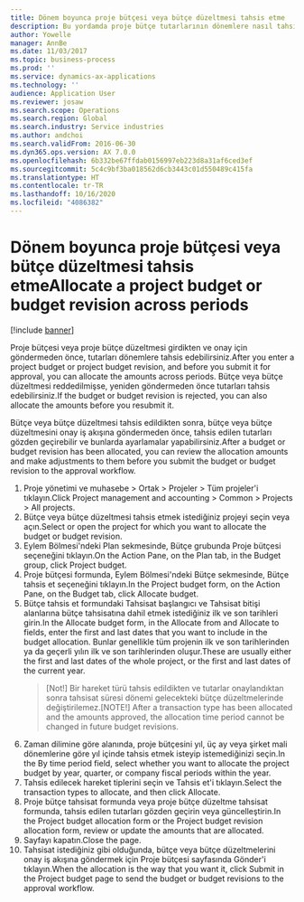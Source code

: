 ```yaml
---
title: Dönem boyunca proje bütçesi veya bütçe düzeltmesi tahsis etme
description: Bu yordamda proje bütçe tutarlarının dönemlere nasıl tahsis yapılacağı gösterilir.
author: Yowelle
manager: AnnBe
ms.date: 11/03/2017
ms.topic: business-process
ms.prod: ''
ms.service: dynamics-ax-applications
ms.technology: ''
audience: Application User
ms.reviewer: josaw
ms.search.scope: Operations
ms.search.region: Global
ms.search.industry: Service industries
ms.author: andchoi
ms.search.validFrom: 2016-06-30
ms.dyn365.ops.version: AX 7.0.0
ms.openlocfilehash: 6b332be67ffdab0156997eb223d8a31af6ced3ef
ms.sourcegitcommit: 5c4c9bf3ba018562d6cb3443c01d550489c415fa
ms.translationtype: HT
ms.contentlocale: tr-TR
ms.lasthandoff: 10/16/2020
ms.locfileid: "4086382"
---
```

# <a name="allocate-a-project-budget-or-budget-revision-across-periods"></a><span data-ttu-id="167e3-103">Dönem boyunca proje bütçesi veya bütçe düzeltmesi tahsis etme</span><span class="sxs-lookup"><span data-stu-id="167e3-103">Allocate a project budget or budget revision across periods</span></span>

[!include [banner](../../includes/banner.md)]

<span data-ttu-id="167e3-104">Proje bütçesi veya proje bütçe düzeltmesi girdikten ve onay için göndermeden önce, tutarları dönemlere tahsis edebilirsiniz.</span><span class="sxs-lookup"><span data-stu-id="167e3-104">After you enter a project budget or project budget revision, and before you submit it for approval, you can allocate the amounts across periods.</span></span> <span data-ttu-id="167e3-105">Bütçe veya bütçe düzeltmesi reddedilmişse, yeniden göndermeden önce tutarları tahsis edebilirsiniz.</span><span class="sxs-lookup"><span data-stu-id="167e3-105">If the budget or budget revision is rejected, you can also allocate the amounts before you resubmit it.</span></span> 

<span data-ttu-id="167e3-106">Bütçe veya bütçe düzeltmesi tahsis edildikten sonra, bütçe veya bütçe düzeltmesini onay iş akışına göndermeden önce, tahsis edilen tutarları gözden geçirebilir ve bunlarda ayarlamalar yapabilirsiniz.</span><span class="sxs-lookup"><span data-stu-id="167e3-106">After a budget or budget revision has been allocated, you can review the allocation amounts and make adjustments to them before you submit the budget or budget revision to the approval workflow.</span></span> 

1. <span data-ttu-id="167e3-107">Proje yönetimi ve muhasebe > Ortak > Projeler > Tüm projeler'i tıklayın.</span><span class="sxs-lookup"><span data-stu-id="167e3-107">Click Project management and accounting > Common > Projects > All projects.</span></span> 
2. <span data-ttu-id="167e3-108">Bütçe veya bütçe düzeltmesi tahsis etmek istediğiniz projeyi seçin veya açın.</span><span class="sxs-lookup"><span data-stu-id="167e3-108">Select or open the project for which you want to allocate the budget or budget revision.</span></span> 
3. <span data-ttu-id="167e3-109">Eylem Bölmesi'ndeki Plan sekmesinde, Bütçe grubunda Proje bütçesi seçeneğini tıklayın.</span><span class="sxs-lookup"><span data-stu-id="167e3-109">On the Action Pane, on the Plan tab, in the Budget group, click Project budget.</span></span> 
4. <span data-ttu-id="167e3-110">Proje bütçesi formunda, Eylem Bölmesi'ndeki Bütçe sekmesinde, Bütçe tahsis et seçeneğini tıklayın.</span><span class="sxs-lookup"><span data-stu-id="167e3-110">In the Project budget form, on the Action Pane, on the Budget tab, click Allocate budget.</span></span> 
5. <span data-ttu-id="167e3-111">Bütçe tahsis et formundaki Tahsisat başlangıcı ve Tahsisat bitişi alanlarına bütçe tahsisatına dahil etmek istediğiniz ilk ve son tarihleri girin.</span><span class="sxs-lookup"><span data-stu-id="167e3-111">In the Allocate budget form, in the Allocate from and Allocate to fields, enter the first and last dates that you want to include in the budget allocation.</span></span> <span data-ttu-id="167e3-112">Bunlar genellikle tüm projenin ilk ve son tarihlerinden ya da geçerli yılın ilk ve son tarihlerinden oluşur.</span><span class="sxs-lookup"><span data-stu-id="167e3-112">These are usually either the first and last dates of the whole project, or the first and last dates of the current year.</span></span>  
   > <span data-ttu-id="167e3-113">[Not!] Bir hareket türü tahsis edildikten ve tutarlar onaylandıktan sonra tahsisat süresi dönemi gelecekteki bütçe düzeltmelerinde değiştirilemez.</span><span class="sxs-lookup"><span data-stu-id="167e3-113">[NOTE!] After a transaction type has been allocated and the amounts approved, the allocation time period cannot be changed in future budget revisions.</span></span> 
6. <span data-ttu-id="167e3-114">Zaman dilimine göre alanında, proje bütçesini yıl, üç ay veya şirket mali dönemlerine göre yıl içinde tahsis etmek isteyip istemediğinizi seçin.</span><span class="sxs-lookup"><span data-stu-id="167e3-114">In the By time period field, select whether you want to allocate the project budget by year, quarter, or company fiscal periods within the year.</span></span>
7. <span data-ttu-id="167e3-115">Tahsis edilecek hareket tiplerini seçin ve Tahsis et'i tıklayın.</span><span class="sxs-lookup"><span data-stu-id="167e3-115">Select the transaction types to allocate, and then click Allocate.</span></span> 
8. <span data-ttu-id="167e3-116">Proje bütçe tahsisat formunda veya proje bütçe düzeltme tahsisat formunda, tahsis edilen tutarları gözden geçirin veya güncelleştirin.</span><span class="sxs-lookup"><span data-stu-id="167e3-116">In the Project budget allocation form or the Project budget revision allocation form, review or update the amounts that are allocated.</span></span> 
9. <span data-ttu-id="167e3-117">Sayfayı kapatın.</span><span class="sxs-lookup"><span data-stu-id="167e3-117">Close the page.</span></span>
10. <span data-ttu-id="167e3-118">Tahsisat istediğiniz gibi olduğunda, bütçe veya bütçe düzeltmelerini onay iş akışına göndermek için Proje bütçesi sayfasında Gönder'i tıklayın.</span><span class="sxs-lookup"><span data-stu-id="167e3-118">When the allocation is the way that you want it, click Submit in the Project budget page to send the budget or budget revisions to the approval workflow.</span></span>  


